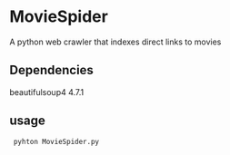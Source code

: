 # MovieSpider
A python web crawler that indexes direct links to movies

## Dependencies
beautifulsoup4 4.7.1

## usage
``` pyhton MovieSpider.py```
